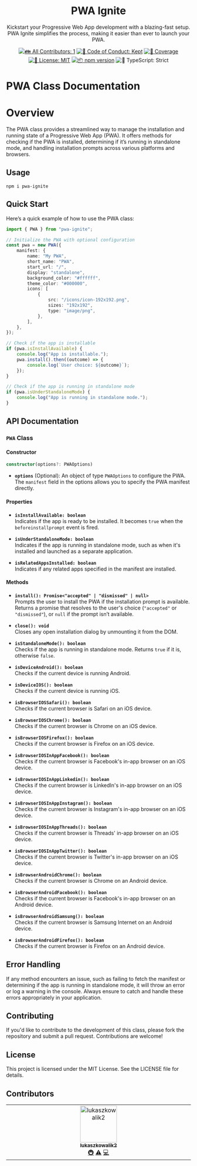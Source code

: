 <h1 align="center">PWA Ignite</h1>

<p align="center">
Kickstart your Progressive Web App development with a blazing-fast setup. 
PWA Ignite simplifies the process, making it easier than ever to launch your PWA.
</p>

<p align="center">
	<!-- prettier-ignore-start -->
	<!-- ALL-CONTRIBUTORS-BADGE:START - Do not remove or modify this section -->
	<a href="#contributors" target="_blank"><img alt="👪 All Contributors: 1" src="https://img.shields.io/badge/%F0%9F%91%AA_all_contributors-1-21bb42.svg" /></a>
<!-- ALL-CONTRIBUTORS-BADGE:END -->
	<!-- prettier-ignore-end -->
	<a href="https://github.com/lukaszkowalik2/pwa-ignite/blob/main/.github/CODE_OF_CONDUCT.md" target="_blank"><img alt="🤝 Code of Conduct: Kept" src="https://img.shields.io/badge/%F0%9F%A4%9D_code_of_conduct-kept-21bb42" /></a>
	<a href="https://codecov.io/gh/lukaszkowalik2/pwa-ignite" target="_blank"><img alt="🧪 Coverage" src="https://img.shields.io/codecov/c/github/lukaszkowalik2/pwa-ignite?label=%F0%9F%A7%AA%20coverage" /></a>
	<a href="https://github.com/lukaszkowalik2/pwa-ignite/blob/main/LICENSE.md" target="_blank"><img alt="📝 License: MIT" src="https://img.shields.io/badge/%F0%9F%93%9D_license-MIT-21bb42.svg"></a>
	<a href="http://npmjs.com/package/pwa-ignite"><img alt="📦 npm version" src="https://img.shields.io/npm/v/pwa-ignite?color=21bb42&label=%F0%9F%93%A6%20npm" /></a>
	<img alt="💪 TypeScript: Strict" src="https://img.shields.io/badge/%F0%9F%92%AA_typescript-strict-21bb42.svg" />
</p>

# PWA Class Documentation

# Overview

The PWA class provides a streamlined way to manage the installation and running state of a Progressive Web App (PWA).
It offers methods for checking if the PWA is installed, determining if it’s running in standalone mode, and handling installation prompts across various platforms and browsers.

## Usage

```shell
npm i pwa-ignite
```

## Quick Start

Here’s a quick example of how to use the PWA class:

```typescript
import { PWA } from "pwa-ignite";

// Initialize the PWA with optional configuration
const pwa = new PWA({
	manifest: {
		name: "My PWA",
		short_name: "PWA",
		start_url: "/",
		display: "standalone",
		background_color: "#ffffff",
		theme_color: "#000000",
		icons: [
			{
				src: "/icons/icon-192x192.png",
				sizes: "192x192",
				type: "image/png",
			},
		],
	},
});

// Check if the app is installable
if (pwa.isInstallAvailable) {
	console.log("App is installable.");
	pwa.install().then((outcome) => {
		console.log(`User choice: ${outcome}`);
	});
}

// Check if the app is running in standalone mode
if (pwa.isUnderStandaloneMode) {
	console.log("App is running in standalone mode.");
}
```

## API Documentation

### `PWA` Class

#### Constructor

```typescript
constructor(options?: PWAOptions)
```

- **`options`** (Optional): An object of type `PWAOptions` to configure the PWA.
  The `manifest` field in the options allows you to specify the PWA manifest directly.

#### Properties

- **`isInstallAvailable: boolean`**  
  Indicates if the app is ready to be installed.
  It becomes `true` when the `beforeinstallprompt` event is fired.

- **`isUnderStandaloneMode: boolean`**  
  Indicates if the app is running in standalone mode, such as when it's installed and launched as a separate application.

- **`isRelatedAppsInstalled: boolean`**  
  Indicates if any related apps specified in the manifest are installed.

#### Methods

- **`install(): Promise<"accepted" | "dismissed" | null>`**  
  Prompts the user to install the PWA if the installation prompt is available.
  Returns a promise that resolves to the user's choice (`"accepted"` or `"dismissed"`), or `null` if the prompt isn’t available.

- **`close(): void`**  
  Closes any open installation dialog by unmounting it from the DOM.

- **`isStandaloneMode(): boolean`**  
  Checks if the app is running in standalone mode.
  Returns `true` if it is, otherwise `false`.

- **`isDeviceAndroid(): boolean`**  
  Checks if the current device is running Android.

- **`isDeviceIOS(): boolean`**  
  Checks if the current device is running iOS.

- **`isBrowserIOSSafari(): boolean`**  
  Checks if the current browser is Safari on an iOS device.

- **`isBrowserIOSChrome(): boolean`**  
  Checks if the current browser is Chrome on an iOS device.

- **`isBrowserIOSFirefox(): boolean`**  
  Checks if the current browser is Firefox on an iOS device.

- **`isBrowserIOSInAppFacebook(): boolean`**  
  Checks if the current browser is Facebook's in-app browser on an iOS device.

- **`isBrowserIOSInAppLinkedin(): boolean`**  
  Checks if the current browser is LinkedIn's in-app browser on an iOS device.

- **`isBrowserIOSInAppInstagram(): boolean`**  
  Checks if the current browser is Instagram's in-app browser on an iOS device.

- **`isBrowserIOSInAppThreads(): boolean`**  
  Checks if the current browser is Threads' in-app browser on an iOS device.

- **`isBrowserIOSInAppTwitter(): boolean`**  
  Checks if the current browser is Twitter's in-app browser on an iOS device.

- **`isBrowserAndroidChrome(): boolean`**  
  Checks if the current browser is Chrome on an Android device.

- **`isBrowserAndroidFacebook(): boolean`**  
  Checks if the current browser is Facebook's in-app browser on an Android device.

- **`isBrowserAndroidSamsung(): boolean`**  
  Checks if the current browser is Samsung Internet on an Android device.

- **`isBrowserAndroidFirefox(): boolean`**  
  Checks if the current browser is Firefox on an Android device.

## Error Handling

If any method encounters an issue, such as failing to fetch the manifest or determining if the app is running in standalone mode, it will throw an error or log a warning in the console.
Always ensure to catch and handle these errors appropriately in your application.

## Contributing

If you'd like to contribute to the development of this class, please fork the repository and submit a pull request.
Contributions are welcome!

## License

This project is licensed under the MIT License.
See the LICENSE file for details.

## Contributors

<!-- spellchecker: disable -->
<!-- ALL-CONTRIBUTORS-LIST:START - Do not remove or modify this section -->
<!-- prettier-ignore-start -->
<!-- markdownlint-disable -->
<table>
  <tbody>
    <tr>
      <td align="center" valign="top" width="14.28%"><a href="https://github.com/lukaszkowalik2"><img src="https://avatars.githubusercontent.com/u/87244916?v=4?s=100" width="100px;" alt="lukaszkowalik2"/><br /><sub><b>lukaszkowalik2</b></sub></a><br /><a href="#infra-lukaszkowalik2" title="Infrastructure (Hosting, Build-Tools, etc)">🚇</a> <a href="https://github.com/lukaszkowalik2/pwa-ignite/commits?author=lukaszkowalik2" title="Tests">⚠️</a> <a href="https://github.com/lukaszkowalik2/pwa-ignite/commits?author=lukaszkowalik2" title="Code">💻</a></td>
    </tr>
  </tbody>
</table>

<!-- markdownlint-restore -->
<!-- prettier-ignore-end -->

<!-- ALL-CONTRIBUTORS-LIST:END -->
<!-- spellchecker: enable -->
